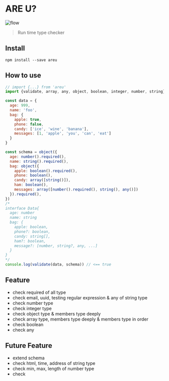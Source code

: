 # ARE U?

![flow][flow]

[flow]:https://img.shields.io/badge/typescript-2.6.*-blue.svg

> Run time type checker

## Install
``
npm install --save areu
``

## How to use
````javascript
// import {...} from 'areu'
import {validate, array, any, object, boolean, integer, number, string} from 'src/index'

const data = {
  age: 999,
  name: 'foo',
  bag: {
    apple: true,
    phone: false,
    candy: ['ice', 'wine', 'banana'],
    messages: [1, 'apple', 'you', 'can', 'eat']
  }
}

const schema = object({
  age: number().required(),
  name: string().required(),
  bag: object({
    apple: boolean().required(),
    phone: boolean(),
    candy: array([string()]),
    ham: boolean(),
    messages: array([number().required(), string(), any()])
  }).required(),
})
/*
interface Data{
  age: number
  name: string
  bag: {
    apple: boolean,
    phone?: boolean,
    candy: string[],
    ham?: boolean,
    message?: [number, string?, any, ...]
  }
}
*/
console.log(validate(data, schema)) // <== true

````

## Feature
* check required of all type
* check email, uuid, testing regular expression  & any of string type
* check number type
* check integer type
* check object type & members type deeply
* check array type, members type deeply & members type in order
* check boolean
* check any


## Future Feature
* extend schema
* check html, time, address of string type 
* check min, max, length of number type
* check 
